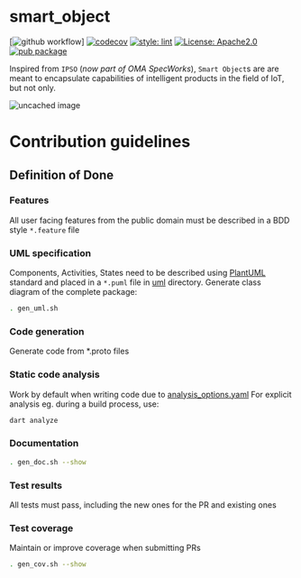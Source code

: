 # smart_object

[![github workflow](https://github.com/snakebyte3d/smart_object/actions/workflows/dart.yml/badge.svg)]
[![codecov](https://codecov.io/gh/snakebyte3d/smart_object/branch/master/graph/badge.svg?token=TAVGX5YIT8)](https://codecov.io/gh/snakebyte3d/smart_object)
[![style: lint](https://img.shields.io/badge/style-lint-4BC0F5.svg)](https://pub.dev/packages/lint)
<a href="https://opensource.org/licenses/Apache2.0"><img src="https://img.shields.io/badge/license-Apache2.0-purple.svg" alt="License: Apache2.0"></a>
[![pub package](https://img.shields.io/static/v1?label=pub&message=0.1.0&color=blue)](https://pub.dartlang.org/packages/smart_object)

Inspired from `IPSO` (*now part of OMA SpecWorks*), `Smart Object`s are are meant to encapsulate capabilities of intelligent products in the field of IoT, but not only.

![uncached image](https://www.plantuml.com/plantuml/proxy?cache=no&src=http://www.plantuml.com/plantuml/proxy?src=https://raw.githubusercontent.com/snakebyte3d/smart_object/master/doc/uml/class_all.puml)

# Contribution guidelines

## Definition of Done

### Features
All user facing features from the public domain must be described in a BDD style `*.feature` file

### UML specification
Components, Activities, States need to be described using [PlantUML](https://www.plantuml.com) standard and placed in a `*.puml` file in [uml](uml) directory.
Generate class diagram of the complete package:
```bash
. gen_uml.sh
```

### Code generation
Generate code from *.proto files

### Static code analysis
Work by default when writing code due to [analysis_options.yaml](analysis_options.yaml)
For explicit analysis eg. during a build process, use:
```bash
dart analyze
```

### Documentation
```bash
. gen_doc.sh --show
```

### Test results
All tests must pass, including the new ones for the PR and existing ones

### Test coverage
Maintain or improve coverage when submitting PRs
```bash
. gen_cov.sh --show
```
